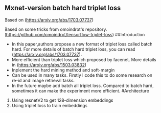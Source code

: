﻿﻿﻿﻿﻿﻿﻿﻿﻿﻿﻿﻿﻿﻿﻿﻿﻿﻿﻿﻿Mxnet-version batch hard triplet loss---Based on <In defense of triplet loss> (https://arxiv.org/abs/1703.07737) Based on some tricks from omoindrot's repository. (https://github.com/omoindrot/tensorflow-triplet-loss)##Introduction-  In this paper,authors propose a new format of triplet loss called batch hard. For more details of batch hard triplet loss, you can read <In defense of triplet loss> (https://arxiv.org/abs/1703.07737).-  More efficient than triplet loss which proposed by facenet. More details in (https://arxiv.org/abs/1503.03832) -  Inplement the hard mining method and soft-margin-  Can be used in many tasks. Firstly I code this to do some research on re-id and image retrieval tasks.-  In the future maybe add batch all triplet loss. Compared to batch hard, sometimes it can make the experiment more efficient.#Architecture1. Using resnetV2 to get 128-dimension embeddings1. Using triplet loss to train embeddings